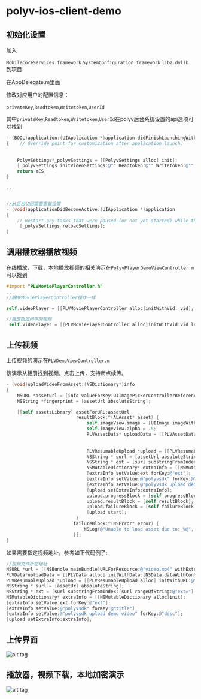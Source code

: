 polyv-ios-client-demo
=====================

初始化设置
--
加入

`MobileCoreServices.framework`
`SystemConfiguration.framework`
`libz.dylib`
到项目.

在AppDelegate.m里面

修改对应用户的配置信息：

`privateKey`,`Readtoken`,`Writetoken`,`UserId`

其中`privateKey`,`Readtoken`,`Writetoken`,`UserId`在polyv后台系统设置的api选项可以找到



```objective-c
- (BOOL)application:(UIApplication *)application didFinishLaunchingWithOptions:(NSDictionary *)launchOptions
{    // Override point for customization after application launch.
    
    
    PolyvSettings*_polyvSettings = [[PolyvSettings alloc] init];
    [_polyvSettings initVideoSettings:@"" Readtoken:@"" Writetoken:@"" UserId:@""];
    return YES;
}

...


//从后台切回需要重载设置
- (void)applicationDidBecomeActive:(UIApplication *)application
{
    // Restart any tasks that were paused (or not yet started) while the application was inactive. If the application was previously in the background, optionally refresh the user interface.
     [_polyvSettings reloadSettings];
}
```

调用播放器播放视频 
--
在线播放，下载，本地播放视频的相关演示在`PolyvPlayerDemoViewController.m`可以找到


```objective-c
#import "PLVMoviePlayerController.h"
...
//跟MPMoviePlayerController操作一样 

self.videoPlayer = [[PLVMoviePlayerController alloc]initWithVid:_vid];

//播放指定码率的视频
 self.videoPlayer = [[PLVMoviePlayerController alloc]initWithVid:vid level:1];


```


上传视频
--

上传视频的演示在`PLVDemoViewController.m`

该演示从相册找到视频，点击上传，支持断点续传。
```objective-c
- (void)uploadVideoFromAsset:(NSDictionary*)info
{
    NSURL *assetUrl = [info valueForKey:UIImagePickerControllerReferenceURL];
    NSString *fingerprint = [assetUrl absoluteString];

    [[self assetsLibrary] assetForURL:assetUrl
                          resultBlock:^(ALAsset* asset) {
                              self.imageView.image = [UIImage imageWithCGImage:[asset thumbnail]];
                              self.imageView.alpha = .5;
                              PLVAssetData* uploadData = [[PLVAssetData alloc] initWithAsset:asset];
                             
                              
                              PLVResumableUpload *upload = [[PLVResumableUpload alloc] initWithURL:[self endpoint] data:uploadData fingerprint:fingerprint];
                              NSString * surl = [assetUrl absoluteString];
                              NSString * ext = [surl substringFromIndex:[surl rangeOfString:@"ext="].location + 4];
                              NSMutableDictionary* extraInfo = [[NSMutableDictionary alloc]init];
                              [extraInfo setValue:ext forKey:@"ext"];
                              [extraInfo setValue:@"polyvsdk" forKey:@"title"];
                              [extraInfo setValue:@"polyvsdk upload demo video" forKey:@"desc"];
                              [upload setExtraInfo:extraInfo];
                              upload.progressBlock = [self progressBlock];
                              upload.resultBlock = [self resultBlock];
                              upload.failureBlock = [self failureBlock];
                              [upload start];
                          }
                         failureBlock:^(NSError* error) {
                             NSLog(@"Unable to load asset due to: %@", error);
                         }];
}

```


如果需要指定视频地址，参考如下代码例子:
```objective-c
//视频文件所在地址
NSURL *url = [[NSBundle mainBundle]URLForResource:@"video.mp4" withExtension:nil]
PLVData*uploadData = [[PLVData alloc] initWithData:[NSData dataWithContentsOfURL:url]];
PLVResumableUpload *upload = [[PLVResumableUpload alloc] initWithURL:@"http://v.polyv.net:1080/files/" data:uploadData fingerprint:[url absoluteString]];
NSString * surl = [assetUrl absoluteString];
NSString * ext = [surl substringFromIndex:[surl rangeOfString:@"ext="].location + 4];
NSMutableDictionary* extraInfo = [[NSMutableDictionary alloc]init];
[extraInfo setValue:ext forKey:@"ext"];
[extraInfo setValue:@"polyvsdk" forKey:@"title"];
[extraInfo setValue:@"polyvsdk upload demo video" forKey:@"desc"];
[upload setExtraInfo:extraInfo];

```




上传界面
--

![alt tag](https://cloud.githubusercontent.com/assets/3022663/3977402/5104140a-2838-11e4-8a68-93ac90772790.jpg)


播放器，视频下载，本地加密演示
--

![alt tag](https://cloud.githubusercontent.com/assets/3022663/3977407/5b9bcd72-2838-11e4-8a76-b97cc7d2451e.jpg)
